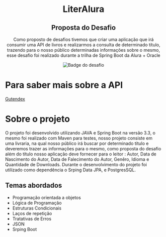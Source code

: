 ﻿<h1 align="center"> LiterAlura</h1>


<h2 align="center"> Proposta do Desafio </h2>
<p align="center">Como proposto de desafios tivemos que criar uma aplicação que irá consumir uma API de livros e realizarmos
a consulta de determinado título, trazendo para o nosso público determinadas informações sobre o mesmo, esse desafio foi realizado
durante a trilha de Spring Boot da Alura + Oracle</p>

<div align="center">
<img src="https://github.com/user-attachments/assets/01372281-897a-4138-8978-8b17d40e42a2" alt="Badge do desafio">
</div>

# Para saber mais sobre a API
[Gutendex](https://gutendex.com/)

# Sobre o projeto
<p>O projeto foi desenvolvido utilizando JAVA e Spring Boot na versão 3.3, o mesmo foi realizado com Maven para testes,
nosso projeto consiste em uma livraria, na qual nosso público irá buscar por determinado título e deveremos trazer as informações
para o mesmo, como proposta do desafio além do título nosso aplicação deve fornecer para o leitor :
Autor, Data de Nascimento do Autor, Data de Falecimento do Autor, Genêro, Idioma e Quantidade 
de Downloads.
Durante o desenvolvimento do projeto foi utilizado como dependência o Srping Data JPA, e PostgresSQL.</p>

## Temas abordados
- Programação orientada a objetos
- Lógica de Programação
- Estruturas Condicionais
- Laços de repetição
- Tratativas de Erros
- JSON
- Srping Boot
